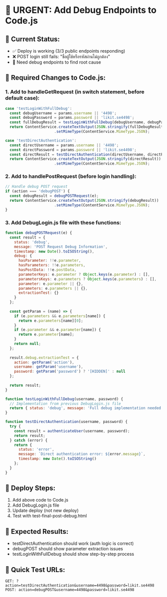 # 🚨 URGENT: Add Debug Endpoints to Code.js

## 📍 Current Status:
- ✅ Deploy is working (3/3 public endpoints responding)
- ❌ POST login still fails: "ชื่อผู้ใช้หรือรหัสผ่านไม่ถูกต้อง"
- 🎯 Need debug endpoints to find root cause

## 🔧 Required Changes to Code.js:

### 1. Add to handleGetRequest (in switch statement, before default case):

```javascript
case 'testLoginWithFullDebug':
  const debugUsername = params.username || '4498';
  const debugPassword = params.password || 'likit.se4498';
  const fullDebugResult = testLoginWithFullDebug(debugUsername, debugPassword);
  return ContentService.createTextOutput(JSON.stringify(fullDebugResult))
                      .setMimeType(ContentService.MimeType.JSON);

case 'testDirectAuthentication':
  const directUsername = params.username || '4498';
  const directPassword = params.password || 'likit.se4498';
  const directResult = testDirectAuthentication(directUsername, directPassword);
  return ContentService.createTextOutput(JSON.stringify(directResult))
                      .setMimeType(ContentService.MimeType.JSON);
```

### 2. Add to handlePostRequest (before login handling):

```javascript
// Handle debug POST request
if (action === 'debugPOST') {
  const debugResult = debugPOSTRequest(e);
  return ContentService.createTextOutput(JSON.stringify(debugResult))
                      .setMimeType(ContentService.MimeType.JSON);
}
```

### 3. Add DebugLogin.js file with these functions:

```javascript
function debugPOSTRequest(e) {
  const result = {
    status: 'debug',
    message: 'POST Request Debug Information',
    timestamp: new Date().toISOString(),
    debug: {
      hasParameter: !!e.parameter,
      hasParameters: !!e.parameters,
      hasPostData: !!e.postData,
      parameterKeys: e.parameter ? Object.keys(e.parameter) : [],
      parametersKeys: e.parameters ? Object.keys(e.parameters) : [],
      parameter: e.parameter || {},
      parameters: e.parameters || {},
      extractionTest: {}
    }
  };
  
  const getParam = (name) => {
    if (e.parameters && e.parameters[name]) {
      return e.parameters[name][0];
    }
    if (e.parameter && e.parameter[name]) {
      return e.parameter[name];
    }
    return null;
  };
  
  result.debug.extractionTest = {
    action: getParam('action'),
    username: getParam('username'),
    password: getParam('password') ? '[HIDDEN]' : null
  };
  
  return result;
}

function testLoginWithFullDebug(username, password) {
  // Implementation from previous DebugLogin.js file
  return { status: 'debug', message: 'Full debug implementation needed' };
}

function testDirectAuthentication(username, password) {
  try {
    const result = authenticateUser(username, password);
    return result;
  } catch (error) {
    return {
      status: 'error',
      message: `Direct authentication error: ${error.message}`,
      timestamp: new Date().toISOString()
    };
  }
}
```

## 🚀 Deploy Steps:
1. Add above code to Code.js
2. Add DebugLogin.js file  
3. Update deploy (not new deploy)
4. Test with test-final-post-debug.html

## 🎯 Expected Results:
- testDirectAuthentication should work (auth logic is correct)
- debugPOST should show parameter extraction issues
- testLoginWithFullDebug should show step-by-step process

## 📱 Quick Test URLs:
```
GET: ?action=testDirectAuthentication&username=4498&password=likit.se4498
POST: action=debugPOST&username=4498&password=likit.se4498
```